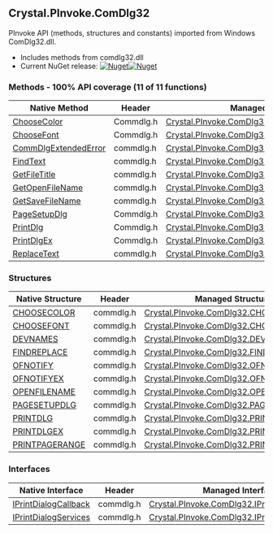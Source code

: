 ## Crystal.PInvoke.ComDlg32  
PInvoke API (methods, structures and constants) imported from Windows ComDlg32.dll.

- Includes methods from comdlg32.dll  
- Current NuGet release: [![Nuget](https://img.shields.io/nuget/v/Crystal.PInvoke.ComDlg32?logo=nuget&style=flat-square)![Nuget](https://img.shields.io/nuget/dt/Crystal.PInvoke.ComDlg32?label=%20&style=flat-square)](https://www.nuget.org/packages/Crystal.PInvoke.ComDlg32)  
### Methods - 100% API coverage (11 of 11 functions)  
Native Method | Header | Managed Method  
--- | --- | ---  
[ChooseColor](https://www.google.com/search?num=5&q=ChooseColorA+site%3Adocs.microsoft.com) | Commdlg.h | [Crystal.PInvoke.ComDlg32.ChooseColor](https://github.com/dahall/Crystal/search?l=C%23&q=ChooseColor)  
[ChooseFont](https://www.google.com/search?num=5&q=ChooseFontA+site%3Adocs.microsoft.com) | Commdlg.h | [Crystal.PInvoke.ComDlg32.ChooseFont](https://github.com/dahall/Crystal/search?l=C%23&q=ChooseFont)  
[CommDlgExtendedError](https://www.google.com/search?num=5&q=CommDlgExtendedError+site%3Adocs.microsoft.com) | commdlg.h | [Crystal.PInvoke.ComDlg32.CommDlgExtendedError](https://github.com/dahall/Crystal/search?l=C%23&q=CommDlgExtendedError)  
[FindText](https://www.google.com/search?num=5&q=FindTextA+site%3Adocs.microsoft.com) | commdlg.h | [Crystal.PInvoke.ComDlg32.FindText](https://github.com/dahall/Crystal/search?l=C%23&q=FindText)  
[GetFileTitle](https://www.google.com/search?num=5&q=GetFileTitleA+site%3Adocs.microsoft.com) | commdlg.h | [Crystal.PInvoke.ComDlg32.GetFileTitle](https://github.com/dahall/Crystal/search?l=C%23&q=GetFileTitle)  
[GetOpenFileName](https://www.google.com/search?num=5&q=GetOpenFileNameA+site%3Adocs.microsoft.com) | commdlg.h | [Crystal.PInvoke.ComDlg32.GetOpenFileName](https://github.com/dahall/Crystal/search?l=C%23&q=GetOpenFileName)  
[GetSaveFileName](https://www.google.com/search?num=5&q=GetSaveFileNameA+site%3Adocs.microsoft.com) | commdlg.h | [Crystal.PInvoke.ComDlg32.GetSaveFileName](https://github.com/dahall/Crystal/search?l=C%23&q=GetSaveFileName)  
[PageSetupDlg](https://www.google.com/search?num=5&q=PageSetupDlgA+site%3Adocs.microsoft.com) | Commdlg.h | [Crystal.PInvoke.ComDlg32.PageSetupDlg](https://github.com/dahall/Crystal/search?l=C%23&q=PageSetupDlg)  
[PrintDlg](https://www.google.com/search?num=5&q=PrintDlgA+site%3Adocs.microsoft.com) | Commdlg.h | [Crystal.PInvoke.ComDlg32.PrintDlg](https://github.com/dahall/Crystal/search?l=C%23&q=PrintDlg)  
[PrintDlgEx](https://www.google.com/search?num=5&q=PrintDlgExA+site%3Adocs.microsoft.com) | Commdlg.h | [Crystal.PInvoke.ComDlg32.PrintDlgEx](https://github.com/dahall/Crystal/search?l=C%23&q=PrintDlgEx)  
[ReplaceText](https://www.google.com/search?num=5&q=ReplaceTextA+site%3Adocs.microsoft.com) | commdlg.h | [Crystal.PInvoke.ComDlg32.ReplaceText](https://github.com/dahall/Crystal/search?l=C%23&q=ReplaceText)  
### Structures  
Native Structure | Header | Managed Structure  
--- | --- | ---  
[CHOOSECOLOR](https://www.google.com/search?num=5&q=CHOOSECOLOR+site%3Adocs.microsoft.com) | commdlg.h | [Crystal.PInvoke.ComDlg32.CHOOSECOLOR](https://github.com/dahall/Crystal/search?l=C%23&q=CHOOSECOLOR)  
[CHOOSEFONT](https://www.google.com/search?num=5&q=CHOOSEFONT+site%3Adocs.microsoft.com) | commdlg.h | [Crystal.PInvoke.ComDlg32.CHOOSEFONT](https://github.com/dahall/Crystal/search?l=C%23&q=CHOOSEFONT)  
[DEVNAMES](https://www.google.com/search?num=5&q=DEVNAMES+site%3Adocs.microsoft.com) | commdlg.h | [Crystal.PInvoke.ComDlg32.DEVNAMES](https://github.com/dahall/Crystal/search?l=C%23&q=DEVNAMES)  
[FINDREPLACE](https://www.google.com/search?num=5&q=FINDREPLACE+site%3Adocs.microsoft.com) | commdlg.h | [Crystal.PInvoke.ComDlg32.FINDREPLACE](https://github.com/dahall/Crystal/search?l=C%23&q=FINDREPLACE)  
[OFNOTIFY](https://www.google.com/search?num=5&q=OFNOTIFY+site%3Adocs.microsoft.com) | commdlg.h | [Crystal.PInvoke.ComDlg32.OFNOTIFY](https://github.com/dahall/Crystal/search?l=C%23&q=OFNOTIFY)  
[OFNOTIFYEX](https://www.google.com/search?num=5&q=OFNOTIFYEX+site%3Adocs.microsoft.com) | commdlg.h | [Crystal.PInvoke.ComDlg32.OFNOTIFYEX](https://github.com/dahall/Crystal/search?l=C%23&q=OFNOTIFYEX)  
[OPENFILENAME](https://www.google.com/search?num=5&q=OPENFILENAME+site%3Adocs.microsoft.com) | commdlg.h | [Crystal.PInvoke.ComDlg32.OPENFILENAME](https://github.com/dahall/Crystal/search?l=C%23&q=OPENFILENAME)  
[PAGESETUPDLG](https://www.google.com/search?num=5&q=PAGESETUPDLG+site%3Adocs.microsoft.com) | commdlg.h | [Crystal.PInvoke.ComDlg32.PAGESETUPDLG](https://github.com/dahall/Crystal/search?l=C%23&q=PAGESETUPDLG)  
[PRINTDLG](https://www.google.com/search?num=5&q=PRINTDLG+site%3Adocs.microsoft.com) | commdlg.h | [Crystal.PInvoke.ComDlg32.PRINTDLG](https://github.com/dahall/Crystal/search?l=C%23&q=PRINTDLG)  
[PRINTDLGEX](https://www.google.com/search?num=5&q=PRINTDLGEX+site%3Adocs.microsoft.com) | commdlg.h | [Crystal.PInvoke.ComDlg32.PRINTDLGEX](https://github.com/dahall/Crystal/search?l=C%23&q=PRINTDLGEX)  
[PRINTPAGERANGE](https://www.google.com/search?num=5&q=PRINTPAGERANGE+site%3Adocs.microsoft.com) | commdlg.h | [Crystal.PInvoke.ComDlg32.PRINTPAGERANGE](https://github.com/dahall/Crystal/search?l=C%23&q=PRINTPAGERANGE)  
### Interfaces  
Native Interface | Header | Managed Interface  
--- | --- | ---  
[IPrintDialogCallback](https://www.google.com/search?num=5&q=IPrintDialogCallback+site%3Adocs.microsoft.com) | commdlg.h | [Crystal.PInvoke.ComDlg32.IPrintDialogCallback](https://github.com/dahall/Crystal/search?l=C%23&q=IPrintDialogCallback)  
[IPrintDialogServices](https://www.google.com/search?num=5&q=IPrintDialogServices+site%3Adocs.microsoft.com) | commdlg.h | [Crystal.PInvoke.ComDlg32.IPrintDialogServices](https://github.com/dahall/Crystal/search?l=C%23&q=IPrintDialogServices)  
